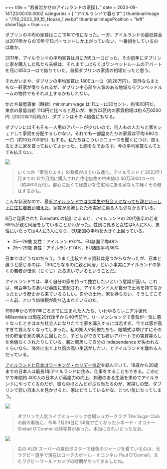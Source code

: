 +++
title = "若者泣かせのアイルランドの家探し"
date = 2023-09-14T23:00:00.000Z
categories = [ "アイルランドで暮らす" ]
thumbnailImage = "/110_2023_09_15_House_1.webp"
thumbnailImagePosition = "left"
showTags = true
+++

ダブリンの平均の家賃はここ10年で倍になった。一方、アイルランドの最低賃金は2011年からの10年で13パーセントしか上がっていない。一番損をしているのは誰か。

<!--more-->

2011年、アイルランドの平均家賃は月に765ユーロだった。その前年にダブリンに家を購入した私たち夫婦は、それまでしばらくはワンベッドルームのアパートを月に850ユーロで借りていた。首都ダブリンの家賃の相場だったと思う。

それがいまや、ダブリンの平均家賃は 1800ユーロ（約28万円）。郊外ならまともな一軒家が借りられるが、ダブリン中心部や人気のある地域ならワンベッドルームの物件でもそれ以上するかもしれない。

かたや最低賃金（時給）minimum wage は 11ユーロ30セント、約1800円だ。東京の最低自給 1113円と比べると高いが、東京23区内の家賃相場は約 6万6500円（2022年11月時点）、ダブリンはその 4倍強にもなる。

ダブリンにはそもそも一人用のアパートが少ないので、何人もの人たちと家をシェアして家賃を分配するしかない。それでも一部屋あたりの家賃は平均 680ユーロ（約10万7000円）もする。私たちはこういうニュースを聞くにつけ、買えるときに家を買っておいてよかった、と胸をなでおろす。今の平均家賃なんてとても払えない。

![](/110_2023_09_15_House_1.webp)

> いくつか「家売ります」の看板が出ている通り。アイルランドで 2023年1月までの 12カ月間に購入された住宅価格の中央値は 30万5000ユーロ（約4800万円）。都心に近くて緑豊かな住宅地にある家なんて軽くその倍はするかも。

こんな状況なので、最近[アイルランドでは大学生や社会人になっても親といっしょに住む若者が増えた](https://www.irishtimes.com/ireland/social-affairs/2023/08/15/more-than-two-thirds-of-young-adults-in-ireland-still-living-with-parents-figures-show/)。家賃が高騰したため実家に戻る人も少なからずいる。

8月に発表された Eurostats の統計によると、アイルランドの 20代後半の若者 68％が親と同居をしていることがわかった。性別に見ると女性は5人に3人、男性にいたっては4人に3人になり、EU諸国の平均を大きく上回っている。

* 25～29歳 女性：アイルランド61%、EU諸国平均48%
* 25～29歳 男性：アイルランド74%、EU諸国平均36%

日本ではどうなのだろう。うまく比較できる資料は見つからなかったが、日本と違うと感じるのは、「30にもなるのに親と同居」という事実にアイルランドの多くの若者が忸怩（じくじ）たる思いでいるということだ。

アイルランドでは、早く自分の家を持って独立したいという意識が高い。これは、何百年ものあいだ英国に支配され、アイルランド人が自分で土地を持てなかったという歴史から来ているらしい。自分の土地、家を持ちたい、そうしてこそ一人前、という価値観が刷り込まれているのだ。

1980年から1997年ごろまでに生まれた人たち、いわゆるミレニアル世代 Millennials は現在20代後半から40代前半。リーマンショックで景気が一気に悪くなったときはまだ社会人になりたてで家を購入するには若すぎ、今では家が高すぎて買えなくなってしまった。私の知人や同僚たちも、結婚式は挙げずにその分の貯金を家の購入に回したり、子どもができても狭いアパートでの賃貸暮らしを余儀なくされたりしている。親と同居して自分の independence が失われるくらいなら、海外に出てより質の高い生活がしたい、とアイルランドを離れる人だっている。

[アイルランドと日本はワーキング・ホリデー協定](https://www.jawhm.or.jp/visa/v-ire.html)を結んでいて、18歳から30歳までの日本人は最長1年アイルランドに住み、仕事をすることもできる。このビザで年間約 400人の日本人が英語力の向上、刺激のある生活を求めてアイルランドにやってくるのだが、彼らのほとんどがぶち当たるのが、家探しの壁。ダブリンで若い日本人を見かけると、家はどうしているかな、とつい気になってしまう。

![](/110_2023_09_15_House_3.webp)

> ダブリンで人気ライブミュージック会場シュガークラブ The Sugar Club の前の看板に、今年 7月26日に 56歳で亡くなったシネード・オコナー Sinéad O'Connor の顔写真があった。本当にきれいだったなあ。

![](/110_2023_09_15_House_2.webp)

> 右の ALDI スーパーの宣伝ポスターで緑色のジャージを着ているのは、元ラグビー選手で現在はコーチのポール・オコンネル Paul O'Connell。またラグビーワールドカップの時期がやってきましたね。
